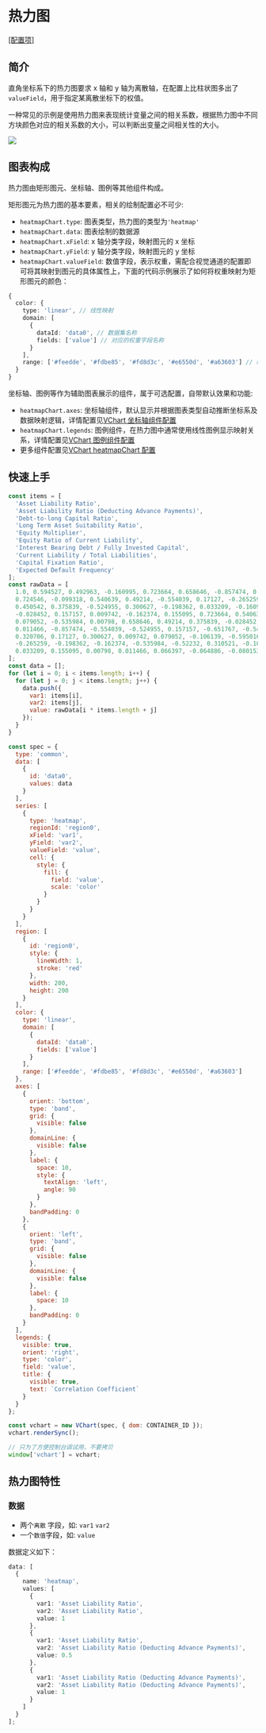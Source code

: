 # 热力图

[\[配置项\]](../../../option/heatmapChart)

## 简介

直角坐标系下的热力图要求 x 轴和 y 轴为离散轴，在配置上比柱状图多出了 `valueField`，用于指定某离散坐标下的权值。

一种常见的示例是使用热力图来表现统计变量之间的相关系数，根据热力图中不同方块颜色对应的相关系数的大小，可以判断出变量之间相关性的大小。

![](https://lf9-dp-fe-cms-tos.byteorg.com/obj/bit-cloud/45df54929d214e7453e228f30.png)

## 图表构成

热力图由矩形图元、坐标轴、图例等其他组件构成。

矩形图元为热力图的基本要素，相关的绘制配置必不可少:

- `heatmapChart.type`: 图表类型，热力图的类型为`'heatmap'`
- `heatmapChart.data`: 图表绘制的数据源
- `heatmapChart.xField`: x 轴分类字段，映射图元的 x 坐标
- `heatmapChart.yField`: y 轴分类字段，映射图元的 y 坐标
- `heatmapChart.valueField`: 数值字段，表示权重，需配合视觉通道的配置即可将其映射到图元的具体属性上，下面的代码示例展示了如何将权重映射为矩形图元的颜色：

```ts
{
  color: {
    type: 'linear', // 线性映射
    domain: [
      {
        dataId: 'data0', // 数据集名称
        fields: ['value'] // 对应的权重字段名称
      }
    ],
    range: ['#feedde', '#fdbe85', '#fd8d3c', '#e6550d', '#a63603'] // 映射结果
  }
}
```

坐标轴、图例等作为辅助图表展示的组件，属于可选配置，自带默认效果和功能:

- `heatmapChart.axes`: 坐标轴组件，默认显示并根据图表类型自动推断坐标系及数据映射逻辑，详情配置见[VChart 坐标轴组件配置](../../../option/heatmapChart#axes)
- `heatmapChart.legends`: 图例组件，在热力图中通常使用线性图例显示映射关系，详情配置见[VChart 图例组件配置](../../../option/heatmapChart#legends)
- 更多组件配置见[VChart heatmapChart 配置](../../../option/heatmapChart)

## 快速上手

```javascript livedemo
const items = [
  'Asset Liability Ratio',
  'Asset Liability Ratio (Deducting Advance Payments)',
  'Debt-to-long Capital Ratio',
  'Long Term Asset Suitability Ratio',
  'Equity Multiplier',
  'Equity Ratio of Current Liability',
  'Interest Bearing Debt / Fully Invested Capital',
  'Current Liability / Total Liabilities',
  'Capital Fixation Ratio',
  'Expected Default Frequency'
];
const rawData = [
  1.0, 0.594527, 0.492963, -0.160995, 0.723664, 0.658646, -0.857474, 0.320706, -0.284634, -0.091423, 0.594527, 1.0,
  0.724546, -0.099318, 0.540639, 0.49214, -0.554039, 0.17127, -0.265259, 0.068577, 0.492963, 0.724546, 1.0, -0.091338,
  0.450542, 0.375839, -0.524955, 0.300627, -0.198362, 0.033209, -0.160995, -0.099318, -0.091338, 1.0, -0.049872,
  -0.028452, 0.157157, 0.009742, -0.162374, 0.155095, 0.723664, 0.540639, 0.450542, -0.049872, 1.0, 0.951933, -0.651767,
  0.079052, -0.535984, 0.00798, 0.658646, 0.49214, 0.375839, -0.028452, 0.951933, 1.0, -0.543147, -0.106139, -0.52232,
  0.011466, -0.857474, -0.554039, -0.524955, 0.157157, -0.651767, -0.543147, 1.0, -0.595016, 0.310521, 0.066397,
  0.320706, 0.17127, 0.300627, 0.009742, 0.079052, -0.106139, -0.595016, 1.0, -0.105199, -0.064886, -0.284634,
  -0.265259, -0.198362, -0.162374, -0.535984, -0.52232, 0.310521, -0.105199, 1.0, -0.080153, -0.091423, 0.068577,
  0.033209, 0.155095, 0.00798, 0.011466, 0.066397, -0.064886, -0.080153, 1.0
];
const data = [];
for (let i = 0; i < items.length; i++) {
  for (let j = 0; j < items.length; j++) {
    data.push({
      var1: items[i],
      var2: items[j],
      value: rawData[i * items.length + j]
    });
  }
}

const spec = {
  type: 'common',
  data: [
    {
      id: 'data0',
      values: data
    }
  ],
  series: [
    {
      type: 'heatmap',
      regionId: 'region0',
      xField: 'var1',
      yField: 'var2',
      valueField: 'value',
      cell: {
        style: {
          fill: {
            field: 'value',
            scale: 'color'
          }
        }
      }
    }
  ],
  region: [
    {
      id: 'region0',
      style: {
        lineWidth: 1,
        stroke: 'red'
      },
      width: 200,
      height: 200
    }
  ],
  color: {
    type: 'linear',
    domain: [
      {
        dataId: 'data0',
        fields: ['value']
      }
    ],
    range: ['#feedde', '#fdbe85', '#fd8d3c', '#e6550d', '#a63603']
  },
  axes: [
    {
      orient: 'bottom',
      type: 'band',
      grid: {
        visible: false
      },
      domainLine: {
        visible: false
      },
      label: {
        space: 10,
        style: {
          textAlign: 'left',
          angle: 90
        }
      },
      bandPadding: 0
    },
    {
      orient: 'left',
      type: 'band',
      grid: {
        visible: false
      },
      domainLine: {
        visible: false
      },
      label: {
        space: 10
      },
      bandPadding: 0
    }
  ],
  legends: {
    visible: true,
    orient: 'right',
    type: 'color',
    field: 'value',
    title: {
      visible: true,
      text: `Correlation Coefficient`
    }
  }
};

const vchart = new VChart(spec, { dom: CONTAINER_ID });
vchart.renderSync();

// 只为了方便控制台调试用，不要拷贝
window['vchart'] = vchart;
```

## 热力图特性

### 数据

- 两个`离散` 字段，如: `var1` `var2`
- 一个`数值`字段，如: `value`

数据定义如下：

```ts
data: [
  {
    name: 'heatmap',
    values: [
      {
        var1: 'Asset Liability Ratio',
        var2: 'Asset Liability Ratio',
        value: 1
      },
      {
        var1: 'Asset Liability Ratio',
        var2: 'Asset Liability Ratio (Deducting Advance Payments)',
        value: 0.5
      },
      {
        var1: 'Asset Liability Ratio (Deducting Advance Payments)',
        var2: 'Asset Liability Ratio (Deducting Advance Payments)',
        value: 1
      }
    ]
  }
];
```

